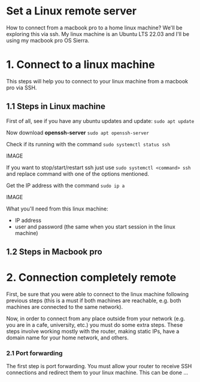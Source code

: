 # Set a Linux remote server

How to connect from a macbook pro to a home linux machine?
We'll be exploring this via ssh. My linux machine is an Ubuntu LTS 22.03 and I'll be using my macbook pro OS Sierra.
# 1. Connect to a linux machine
This steps will help you to connect to your linux machine from a macbook pro via SSH.
## 1.1 Steps in Linux machine
First of all, see if you have any ubuntu updates and update: ```sudo apt update```

Now download <b>openssh-server</b> ```sudo apt openssh-server```

Check if its running with the command ```sudo systemctl status ssh```

IMAGE

If you want to stop/start/restart ssh just use ```sudo systemctl <command> ssh``` 
and replace command with one of the options mentioned.

Get the IP address with the command ```sudo ip a```

IMAGE

What you'll need from this linux machine:
- IP address
- user and password (the same when you start session in the linux machine)
## 1.2 Steps in Macbook pro


# 2. Connection completely remote
First, be sure that you were able to connect to the linux machine following previous steps (this is a must if both machines are reachable, e.g. both machines are connected to the same network). 

Now, in order to connect from any place outside from your network (e.g. you are in a cafe, university, etc.) you must do some extra steps. These steps involve working
mostly with the router, making static IPs, have a domain name for your home network, and others.

### 2.1 Port forwarding
The first step is port forwarding. You must allow your router to receive SSH connections and redirect them to your linux machine. This can be done ...
